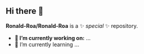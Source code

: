 ## Hi there 👋


**Ronald-Roa/Ronald-Roa** is a ✨ _special_ ✨ repository.

- **🔭 I’m currently working on:** ...
- 🌱 I’m currently learning ...

